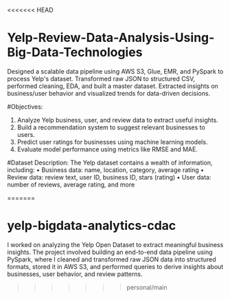 <<<<<<< HEAD
# Yelp-Review-Data-Analysis-Using-Big-Data-Technologies
Designed a scalable data pipeline using AWS S3, Glue, EMR, and PySpark to process Yelp's dataset. Transformed raw JSON to structured CSV, performed cleaning, EDA, and built a master dataset. Extracted insights on business/user behavior and visualized trends for data-driven decisions.


#Objectives:
1.	Analyze Yelp business, user, and review data to extract useful insights.
2.	Build a recommendation system to suggest relevant businesses to users.
3.	Predict user ratings for businesses using machine learning models.
4.	Evaluate model performance using metrics like RMSE and MAE.

#Dataset Description:
The Yelp dataset contains a wealth of information, including:
•	Business data: name, location, category, average rating
•	Review data: review text, user ID, business ID, stars (rating)
•	User data: number of reviews, average rating, and more

=======
# yelp-bigdata-analytics-cdac
I worked on analyzing the Yelp Open Dataset to extract meaningful business insights. The project involved building an end-to-end data pipeline using PySpark, where I cleaned and transformed raw JSON data into structured formats, stored it in AWS S3, and performed queries to derive insights about businesses, user behavior, and review patterns.
>>>>>>> personal/main
